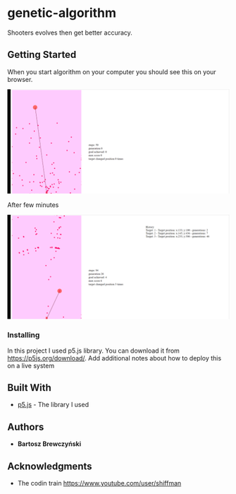 # genetic-algorithm
Shooters evolves then get better accuracy.

## Getting Started

  When you start algorithm on your computer you should see this on your browser.
  
![](genetic-shooter.gif)

 After few minutes
 
![](genetic-shooter2.gif)


### Installing

In this project I used p5.js library. You can download it from https://p5js.org/download/.
Add additional notes about how to deploy this on a live system

## Built With

* [p5.js](https://p5js.org/reference/) - The library I used

## Authors

* **Bartosz Brewczyński** 

## Acknowledgments

* The codin train https://www.youtube.com/user/shiffman
